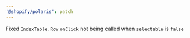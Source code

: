 ```yaml
--- 
'@shopify/polaris': patch
---
```


Fixed `IndexTable.Row` `onClick` not being called when `selectable` is `false`
